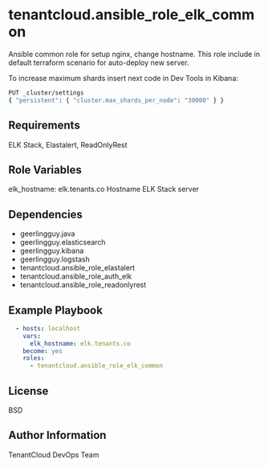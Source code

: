 tenantcloud.ansible_role_elk_common
=========

Ansible common role for setup nginx, change hostname. This role include in default terraform scenario for auto-deploy new server.

To increase maximum shards insert next code in Dev Tools in Kibana:
```bash
PUT _cluster/settings 
{ "persistent": { "cluster.max_shards_per_node": "30000" } }
``` 


Requirements
------------

ELK Stack, Elastalert, ReadOnlyRest

Role Variables
--------------

elk_hostname: elk.tenants.co
Hostname ELK Stack server

Dependencies
------------

  - geerlingguy.java
  - geerlingguy.elasticsearch
  - geerlingguy.kibana
  - geerlingguy.logstash
  - tenantcloud.ansible_role_elastalert
  - tenantcloud.ansible_role_auth_elk
  - tenantcloud.ansible_role_readonlyrest

Example Playbook
----------------

```yaml
  - hosts: localhost
    vars:
      elk_hostname: elk.tenants.co
    become: yes
    roles:
      - tenantcloud.ansible_role_elk_common
```

License
-------

BSD

Author Information
------------------

TenantCloud DevOps Team
